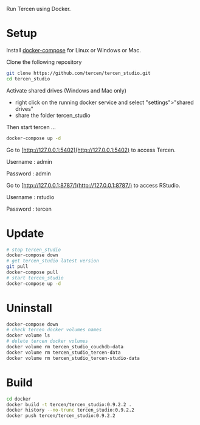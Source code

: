 Run Tercen using Docker.

# Setup
Install [docker-compose](https://docs.docker.com/compose/install/) for Linux or Windows or Mac.


Clone the following repository
```bash
git clone https://github.com/tercen/tercen_studio.git
cd tercen_studio
```

Activate shared drives (Windows and Mac only)
* right click on the running docker service and select "settings">"shared drives"
* share the folder tercen_studio 

Then start tercen ...

```bash
docker-compose up -d
```

Go to [http://127.0.0.1:5402](http://127.0.0.1:5402) to access Tercen.

Username : admin

Password : admin

Go to [http://127.0.0.1:8787/](http://127.0.0.1:8787/) to access RStudio.
 
Username : rstudio

Password : tercen


# Update

```bash
# stop tercen_studio
docker-compose down        
# get tercen_studio latest version           
git pull
docker-compose pull
# start tercen_studio
docker-compose up -d
```

# Uninstall

```bash
docker-compose down
# check tercen docker volumes names
docker volume ls
# delete tercen docker volumes
docker volume rm tercen_studio_couchdb-data
docker volume rm tercen_studio_tercen-data
docker volume rm tercen_studio_tercen-studio-data
```

# Build

```bash
cd docker
docker build -t tercen/tercen_studio:0.9.2.2 .
docker history --no-trunc tercen_studio:0.9.2.2 
docker push tercen/tercen_studio:0.9.2.2
```